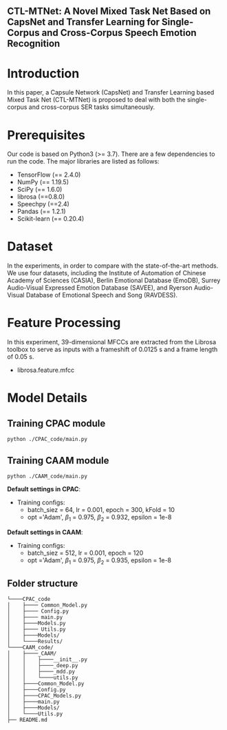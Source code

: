 ## CTL-MTNet: A Novel Mixed Task Net Based on CapsNet and Transfer Learning for Single-Corpus and Cross-Corpus Speech Emotion Recognition


# Introduction
In this paper, a Capsule Network (CapsNet) and Transfer Learning based Mixed Task Net (CTL-MTNet) is proposed to deal with both the single-corpus and cross-corpus SER tasks simultaneously. 

# Prerequisites

Our code is based on Python3 (>= 3.7). There are a few dependencies to run the code. The major libraries are listed as follows:
* TensorFlow (== 2.4.0)
* NumPy (== 1.19.5)
* SciPy (== 1.6.0)
* librosa (==0.8.0)
* Speechpy (==2.4)
* Pandas (== 1.2.1)
* Scikit-learn (== 0.20.4)

# Dataset
In the experiments, in order to compare with the state-of-the-art methods. We use four datasets, including the Institute of Automation of Chinese Academy of Sciences (CASIA), Berlin Emotional Database (EmoDB), Surrey Audio-Visual Expressed Emotion Database (SAVEE), and Ryerson Audio-Visual Database of Emotional Speech and Song (RAVDESS).
# Feature Processing
In this experiment, 39-dimensional MFCCs are extracted from the Librosa toolbox to serve as inputs with a frameshift of 0.0125 s and a frame length of 0.05 s.
* librosa.feature.mfcc
# Model Details
## Training CPAC module
    python ./CPAC_code/main.py 

## Training CAAM module
    
    python ./CAAM_code/main.py 
**Default settings in CPAC**:
* Training configs: 
    * batch_siez = 64, lr = 0.001, epoch = 300, kFold = 10
    * opt ='Adam', $\beta_1$ = 0.975, $\beta_2$ = 0.932, epsilon = 1e-8
    
    
    
**Default settings in CAAM**:
    
* Training configs: 
    * batch_siez = 512, lr = 0.001, epoch = 120
    * opt ='Adam', $\beta_1$ = 0.975, $\beta_2$ = 0.935, epsilon = 1e-8
## Folder structure
```
└────CPAC_code
│    ├──── Common_Model.py
│    ├──── Config.py
│    ├──── main.py
│    ├────Models.py
│    ├──── Utils.py
│    ├────Models/
│    └────Results/
└────CAAM_code/
│    ├────_CAAM/
│    │    ├────__init__.py
│    │    ├────_deep.py
│    │    ├────_mdd.py
│    │    └────utils.py
│    ├────Common_Model.py
│    ├────Config.py
│    ├────CPAC_Models.py
│    ├────main.py
│    ├────Models/
│    └────Utils.py
├── README.md
```
